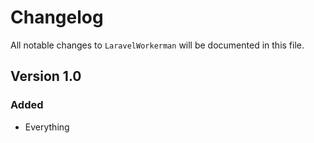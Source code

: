 # Changelog

All notable changes to `LaravelWorkerman` will be documented in this file.

## Version 1.0

### Added
- Everything
